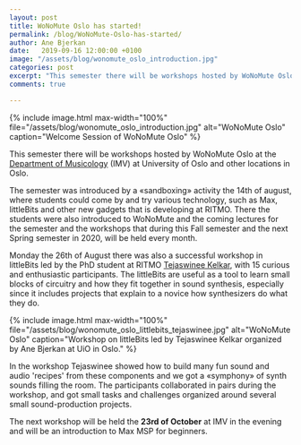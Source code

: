 ```yaml
---
layout: post
title: WoNoMute Oslo has started!
permalink: /blog/WoNoMute-Oslo-has-started/
author: Ane Bjerkan
date:   2019-09-16 12:00:00 +0100
image: "/assets/blog/wonomute_oslo_introduction.jpg"
categories: post
excerpt: "This semester there will be workshops hosted by WoNoMute Oslo at the Department of Musicology (IMV) and other locations in Oslo. The semester was introduced by a «sandboxing» activity the 14th of august, where students could come by and try various technology, such as Max, littleBits and other new gadgets that is developing at RITMO. There the students were also introduced to WoNoMute and the coming lectures for the semester and the workshops that during this Fall semester and the next Spring semester in 2020, will be held every month."
comments: true

---
```


{% include image.html
max-width="100%" file="/assets/blog/wonomute_oslo_introduction.jpg"
alt="WoNoMute Oslo" caption="Welcome Session of WoNoMute Oslo" %}

This semester there will be workshops hosted by WoNoMute Oslo at the [Department of Musicology](https://www.hf.uio.no/imv/english/) (IMV) at University of Oslo and other locations in Oslo. 

The semester was introduced by a «sandboxing» activity the 14th of august, where students could come by and try various technology, such as Max, littleBits and other new gadgets that is developing at RITMO. There the students were also introduced to WoNoMute and the coming lectures for the semester and the workshops that during this Fall semester and the next Spring semester in 2020, will be held every month.

Monday the 26th of August there was also a successful workshop in littleBits led by the PhD student at RITMO [Tejaswinee Kelkar](/directory-of-wonomute/tejaswinee-kelkar/), with 15 curious and enthusiastic participants. The littleBits are useful as a tool to learn small blocks of circuitry and how they fit together in sound synthesis, especially since it includes projects that explain to a novice how synthesizers do what they do. 

{% include image.html
max-width="100%" file="/assets/blog/wonomute_oslo_littlebits_tejaswinee.jpg"
alt="WoNoMute Oslo" caption="Workshop on littleBits led by Tejaswinee Kelkar organized by Ane Bjerkan at UiO in Oslo." %}

In the workshop Tejaswinee showed how to build many fun sound and audio 'recipes' from these components and we got a «symphony» of synth sounds filling the room. The participants collaborated in pairs during the workshop, and got small tasks and challenges organized around several small sound-production projects. 

The next workshop will be held the **23rd of October** at IMV in the evening and will be an introduction to Max MSP for beginners. 
